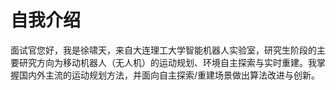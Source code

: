 # 自我介绍
面试官您好，我是徐啸天，来自大连理工大学智能机器人实验室，研究生阶段的主要研究方向为移动机器人（无人机）的运动规划、环境自主探索与实时重建。我掌握国内外主流的运动规划方法，并面向自主探索/重建场景做出算法改进与创新。